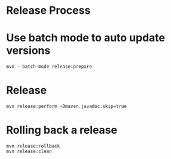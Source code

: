 # Release Process

# Use batch mode to auto update versions
```shell script
mvn --batch-mode release:prepare
```

# Release
```shell script
mvn release:perform -Dmaven.javadoc.skip=true
```

# Rolling back a release
```shell script
mvn release:rollback
mvn release:clean
```
